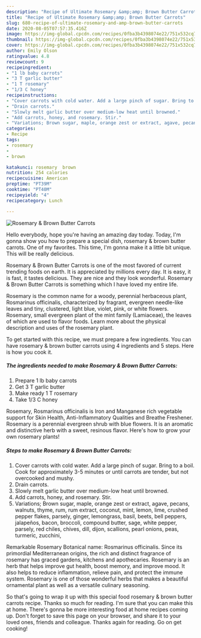 ```yaml
---
description: "Recipe of Ultimate Rosemary &amp;amp; Brown Butter Carrots"
title: "Recipe of Ultimate Rosemary &amp;amp; Brown Butter Carrots"
slug: 680-recipe-of-ultimate-rosemary-and-amp-brown-butter-carrots
date: 2020-08-05T07:57:35.416Z
image: https://img-global.cpcdn.com/recipes/0fba3b4398074e22/751x532cq70/rosemary-brown-butter-carrots-recipe-main-photo.jpg
thumbnail: https://img-global.cpcdn.com/recipes/0fba3b4398074e22/751x532cq70/rosemary-brown-butter-carrots-recipe-main-photo.jpg
cover: https://img-global.cpcdn.com/recipes/0fba3b4398074e22/751x532cq70/rosemary-brown-butter-carrots-recipe-main-photo.jpg
author: Emily Olson
ratingvalue: 4.8
reviewcount: 9
recipeingredient:
- "1 lb baby carrots"
- "3 T garlic butter"
- "1 T rosemary"
- "1/3 C honey"
recipeinstructions:
- "Cover carrots with cold water. Add a large pinch of sugar. Bring to a boil. Cook for approximately 3-5 minutes or until carrots are tender, but not overcooked and mushy."
- "Drain carrots."
- "Slowly melt garlic butter over medium-low heat until browned."
- "Add carrots, honey, and rosemary. Stir."
- "Variations; Brown sugar, maple, orange zest or extract, agave, pecans, walnuts, thyme, rum, rum extract, coconut, mint, lemon, lime, crushed pepper flakes, parsely, ginger, lemongrass, basil, beets, bell peppers, jalapeños, bacon, broccoli, compound butter, sage, white pepper, parsely, red chiles, chives, dill, dijon, scallions, pearl onions, peas, turmeric, zucchini,"
categories:
- Recipe
tags:
- rosemary
- 
- brown

katakunci: rosemary  brown 
nutrition: 254 calories
recipecuisine: American
preptime: "PT39M"
cooktime: "PT40M"
recipeyield: "4"
recipecategory: Lunch

---
```



![Rosemary &amp; Brown Butter Carrots](https://img-global.cpcdn.com/recipes/0fba3b4398074e22/751x532cq70/rosemary-brown-butter-carrots-recipe-main-photo.jpg)

Hello everybody, hope you're having an amazing day today. Today, I'm gonna show you how to prepare a special dish, rosemary &amp; brown butter carrots. One of my favorites. This time, I'm gonna make it a little bit unique. This will be really delicious.

Rosemary &amp; Brown Butter Carrots is one of the most favored of current trending foods on earth. It is appreciated by millions every day. It is easy, it is fast, it tastes delicious. They are nice and they look wonderful. Rosemary &amp; Brown Butter Carrots is something which I have loved my entire life.

Rosemary is the common name for a woody, perennial herbaceous plant, Rosmarinus officinalis, characterized by fragrant, evergreen needle-like leaves and tiny, clustered, light blue, violet, pink, or white flowers. Rosemary, small evergreen plant of the mint family (Lamiaceae), the leaves of which are used to flavor foods. Learn more about the physical description and uses of the rosemary plant.


To get started with this recipe, we must prepare a few ingredients. You can have rosemary &amp; brown butter carrots using 4 ingredients and 5 steps. Here is how you cook it.

<!--inarticleads1-->

##### The ingredients needed to make Rosemary &amp; Brown Butter Carrots:

1. Prepare 1 lb baby carrots
1. Get 3 T garlic butter
1. Make ready 1 T rosemary
1. Take 1/3 C honey


Rosemary, Rosmarinus officinalis is Iron and Manganese rich vegetable support for Skin Health, Anti-Inflammatory Qualities and Breathe Freshener. Rosemary is a perennial evergreen shrub with blue flowers. It is an aromatic and distinctive herb with a sweet, resinous flavor. Here&#39;s how to grow your own rosemary plants! 

<!--inarticleads2-->

##### Steps to make Rosemary &amp; Brown Butter Carrots:

1. Cover carrots with cold water. Add a large pinch of sugar. Bring to a boil. Cook for approximately 3-5 minutes or until carrots are tender, but not overcooked and mushy.
1. Drain carrots.
1. Slowly melt garlic butter over medium-low heat until browned.
1. Add carrots, honey, and rosemary. Stir.
1. Variations; Brown sugar, maple, orange zest or extract, agave, pecans, walnuts, thyme, rum, rum extract, coconut, mint, lemon, lime, crushed pepper flakes, parsely, ginger, lemongrass, basil, beets, bell peppers, jalapeños, bacon, broccoli, compound butter, sage, white pepper, parsely, red chiles, chives, dill, dijon, scallions, pearl onions, peas, turmeric, zucchini,


Remarkable Rosemary Botanical name: Rosmarinus officinalis. Since its primordial Mediterranean origins, the rich and distinct fragrance of rosemary has graced gardens, kitchens and apothecaries. Rosemary is an herb that helps improve gut health, boost memory, and improve mood. It also helps to reduce inflammation, relieve pain, and protect the immune system. Rosemary is one of those wonderful herbs that makes a beautiful ornamental plant as well as a versatile culinary seasoning. 

So that's going to wrap it up with this special food rosemary &amp; brown butter carrots recipe. Thanks so much for reading. I'm sure that you can make this at home. There's gonna be more interesting food at home recipes coming up. Don't forget to save this page on your browser, and share it to your loved ones, friends and colleague. Thanks again for reading. Go on get cooking!
